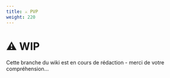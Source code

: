 ```yaml
---
title: ⚔️ PVP
weight: 220
---
```


# ⚠️ WIP

Cette branche du wiki est en cours de rédaction - merci de votre compréhension...
